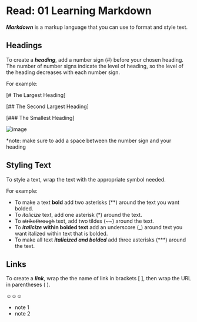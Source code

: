 # Read: 01 Learning Markdown
***Markdown*** is a markup language that you can use to format and style text.

## Headings

To create a ***heading***, add a number sign (#) before your chosen heading. The number of number signs indicate the level of heading, so the level of the heading decreases with each number sign.

For example:

[# The Largest Heading]

[## The Second Largest Heading]

[### The Smallest Heading]

![image](https://user-images.githubusercontent.com/114384014/192937133-2b26dcc4-63f2-40fa-bb58-a9cb79c99ebb.png)

*note: make sure to add a space between the number sign and your heading

## Styling Text

To style a text, wrap the text with the appropriate symbol needed.

For example:

- To make a text **bold** add two asterisks (**) around the text you want bolded.
- To *italicize* text, add one asterisk (*) around the text.
- To ~~strikethrough~~ text, add two tildes (~~) around the text.
- To **_italicize_ within bolded text** add an underscore (_) around text you want italized within text that is bolded.
- To make all text ***italicized and bolded*** add three asterisks (***) around the text.

## Links
To create a ***link***, wrap the the name of link in brackets [ ], then wrap the URL in parentheses ( ).

☺︎☺︎☺︎

* note 1
* note 2
